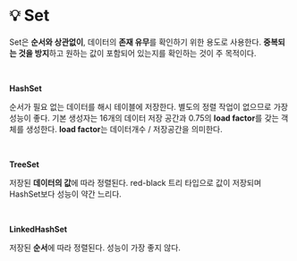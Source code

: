 # 💡 **Set**

Set은 **순서와 상관없이**, 데이터의 **존재 유무**를 확인하기 위한 용도로 사용한다. **중복되는 것을 방지**하고 원하는 값이 포함되어 있는지를 확인하는 것이 주 목적이다.

<br>

**HashSet**

순서가 필요 없는 데이터를 해시 테이블에 저장한다. 별도의 정렬 작업이 없으므로 가장 성능이 좋다.
기본 생성자는 16개의 데이터 저장 공간과 0.75의 **load factor**를 갖는 객체를 생성한다. **load factor**는 데이터개수 / 저장공간을 의미한다. 

<br>

**TreeSet**

저장된 **데이터의 값**에 따라 정렬된다. red-black 트리 타입으로 값이 저장되며 HashSet보다 성능이 약간 느리다.

<br>

**LinkedHashSet**

저장된 **순서**에 따라 정렬된다. 성능이 가장 좋지 않다.


